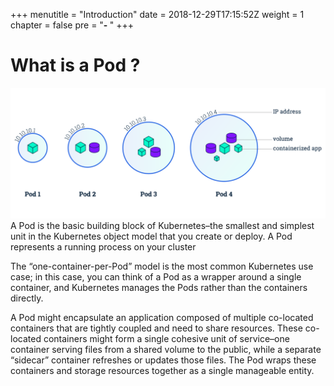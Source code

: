 +++
menutitle = "Introduction"
date = 2018-12-29T17:15:52Z
weight = 1
chapter = false
pre = "<b>- </b>"
+++

# What is a Pod ?

![Pod Overview](pods_overview.svg?classes=shadow&width=60pc)
A Pod is the basic building block of Kubernetes–the smallest and simplest unit in the Kubernetes object model that you create or deploy. A Pod represents a running process on your cluster

The “one-container-per-Pod” model is the most common Kubernetes use case; in this case, you can think of a Pod as a wrapper around a single container, and Kubernetes manages the Pods rather than the containers directly.

A Pod might encapsulate an application composed of multiple co-located containers that are tightly coupled and need to share resources. These co-located containers might form a single cohesive unit of service–one container serving files from a shared volume to the public, while a separate “sidecar” container refreshes or updates those files. The Pod wraps these containers and storage resources together as a single manageable entity.
